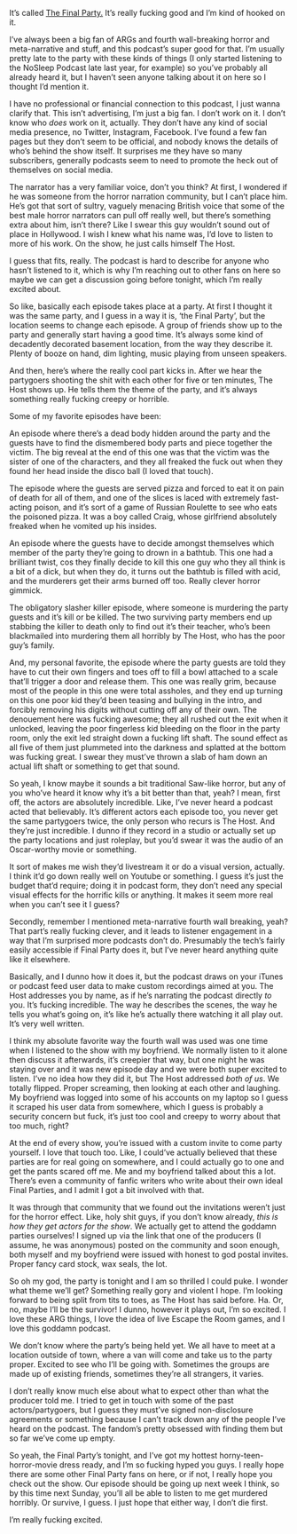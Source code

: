 It’s called [The Final Party.](http://www.thefinal.party/) It’s really fucking good and I’m kind of hooked on it. 
 
I’ve always been a big fan of ARGs and fourth wall-breaking horror and meta-narrative and stuff, and this podcast’s super good for that. I’m usually pretty late to the party with these kinds of things (I only started listening to the NoSleep Podcast late last year, for example) so you’ve probably all already heard it, but I haven’t seen anyone talking about it on here so I thought I’d mention it. 
 
I have no professional or financial connection to this podcast, I just wanna clarify that. This isn’t advertising, I’m just a big fan. I don’t work on it. I don’t know who *does* work on it, actually. They don’t have any kind of social media presence, no Twitter, Instagram, Facebook. I’ve found a few fan pages but they don’t seem to be official, and nobody knows the details of who’s behind the show itself. It surprises me they have so many subscribers, generally podcasts seem to need to promote the heck out of themselves on social media. 
 
The narrator has a very familiar voice, don’t you think? At first, I wondered if he was someone from the horror narration community, but I can’t place him. He’s got that sort of sultry, vaguely menacing British voice that some of the best male horror narrators can pull off really well, but there’s something extra about him, isn’t there? Like I swear this guy wouldn’t sound out of place in Hollywood. I wish I knew what his name was, I’d love to listen to more of his work. On the show, he just calls himself The Host. 
 
I guess that fits, really. The podcast is hard to describe for anyone who hasn’t listened to it, which is why I’m reaching out to other fans on here so maybe we can get a discussion going before tonight, which I’m really excited about. 
 
So like, basically each episode takes place at a party. At first I thought it was the same party, and I guess in a way it is, ‘the Final Party’, but the location seems to change each episode. A group of friends show up to the party and generally start having a good time. It’s always some kind of decadently decorated basement location, from the way they describe it. Plenty of booze on hand, dim lighting, music playing from unseen speakers. 
 
And then, here’s where the really cool part kicks in. After we hear the partygoers shooting the shit with each other for five or ten minutes, The Host shows up. He tells them the theme of the party, and it’s always something really fucking creepy or horrible. 
 
Some of my favorite episodes have been:
 
An episode where there’s a dead body hidden around the party and the guests have to find the dismembered body parts and piece together the victim. The big reveal at the end of this one was that the victim was the sister of one of the characters, and they all freaked the fuck out when they found her head inside the disco ball (I loved that touch). 
 
The episode where the guests are served pizza and forced to eat it on pain of death for all of them, and one of the slices is laced with extremely fast-acting poison, and it’s sort of a game of Russian Roulette to see who eats the poisoned pizza. It was a boy called Craig, whose girlfriend absolutely freaked when he vomited up his insides. 
 
An episode where the guests have to decide amongst themselves which member of the party they’re going to drown in a bathtub. This one had a brilliant twist, cos they finally decide to kill this one guy who they all think is a bit of a dick, but when they do, it turns out the bathtub is filled with acid, and the murderers get their arms burned off too. Really clever horror gimmick. 
 
The obligatory slasher killer episode, where someone is murdering the party guests and it’s kill or be killed. The two surviving party members end up stabbing the killer to death only to find out it’s their teacher, who’s been blackmailed into murdering them all horribly by The Host, who has the poor guy’s family. 
 
And, my personal favorite, the episode where the party guests are told they have to cut their own fingers and toes off to fill a bowl attached to a scale that’ll trigger a door and release them. This one was really grim, because most of the people in this one were total assholes, and they end up turning on this one poor kid they’d been teasing and bullying in the intro, and forcibly removing his digits without cutting off any of their own. The denouement here was fucking awesome; they all rushed out the exit when it unlocked, leaving the poor fingerless kid bleeding on the floor in the party room, only the exit led straight down a fucking lift shaft. The sound effect as all five of them just plummeted into the darkness and splatted at the bottom was fucking great. I swear they must’ve thrown a slab of ham down an actual lift shaft or something to get that sound.
 
So yeah, I know maybe it sounds a bit traditional Saw-like horror, but any of you who’ve heard it know why it’s a bit better than that, yeah? I mean, first off, the actors are absolutely incredible. Like, I’ve never heard a podcast acted that believably. It’s different actors each episode too, you never get the same partygoers twice, the only person who recurs is The Host. And they’re just incredible. I dunno if they record in a studio or actually set up the party locations and just roleplay, but you’d swear it was the audio of an Oscar-worthy movie or something.
 
It sort of makes me wish they’d livestream it or do a visual version, actually. I think it’d go down really well on Youtube or something. I guess it’s just the budget that’d require; doing it in podcast form, they don’t need any special visual effects for the horrific kills or anything. It makes it seem more real when you can’t see it I guess? 
 
Secondly, remember I mentioned meta-narrative fourth wall breaking, yeah? That part’s really fucking clever, and it leads to listener engagement in a way that I’m surprised more podcasts don’t do. Presumably the tech’s fairly easily accessible if Final Party does it, but I’ve never heard anything quite like it elsewhere. 
 
Basically, and I dunno how it does it, but the podcast draws on your iTunes or podcast feed user data to make custom recordings aimed at you. The Host addresses you by name, as if he’s narrating the podcast directly *to* you. It’s fucking incredible. The way he describes the scenes, the way he tells you what’s going on, it’s like he’s actually there watching it all play out. It’s very well written. 
 
I think my absolute favorite way the fourth wall was used was one time when I listened to the show with my boyfriend. We normally listen to it alone then discuss it afterwards, it’s creepier that way, but one night he was staying over and it was new episode day and we were both super excited to listen. I’ve no idea how they did it, but The Host addressed *both of us*. We totally flipped. Proper screaming, then looking at each other and laughing. My boyfriend was logged into some of his accounts on my laptop so I guess it scraped his user data from somewhere, which I guess is probably a security concern but fuck, it’s just too cool and creepy to worry about that too much, right? 
 
At the end of every show, you’re issued with a custom invite to come party yourself. I love that touch too. Like, I could’ve actually believed that these parties are for real going on somewhere, and I could actually go to one and get the pants scared off me. Me and my boyfriend talked about this a lot. There’s even a community of fanfic writers who write about their own ideal Final Parties, and I admit I got a bit involved with that.
 
It was through that community that we found out the invitations weren’t just for the horror effect. Like, holy shit guys, if you don’t know already, *this is how they get actors for the show*. We actually get to attend the goddamn parties ourselves! I signed up via the link that one of the producers (I assume, he was anonymous) posted on the community and soon enough, both myself and my boyfriend were issued with honest to god postal invites. Proper fancy card stock, wax seals, the lot. 
 
So oh my god, the party is tonight and I am so thrilled I could puke. I wonder what theme we’ll get? Something really gory and violent I hope. I’m looking forward to being split from tits to toes, as The Host has said before. Ha. Or, no, maybe I’ll be the survivor! I dunno, however it plays out, I’m so excited. I love these ARG things, I love the idea of live Escape the Room games, and I love this goddamn podcast. 
 
We don’t know where the party’s being held yet. We all have to meet at a location outside of town, where a van will come and take us to the party proper. Excited to see who I’ll be going with. Sometimes the groups are made up of existing friends, sometimes they’re all strangers, it varies. 
 
I don’t really know much else about what to expect other than what the producer told me. I tried to get in touch with some of the past actors/partygoers, but I guess they must’ve signed non-disclosure agreements or something because I can’t track down any of the people I’ve heard on the podcast. The fandom’s pretty obsessed with finding them but so far we’ve come up empty.
 
So yeah, the Final Party’s tonight, and I’ve got my hottest horny-teen-horror-movie dress ready, and I’m so fucking hyped you guys. I really hope there are some other Final Party fans on here, or if not, I really hope you check out the show. Our episode should be going up next week I think, so by this time next Sunday, you’ll all be able to listen to me get murdered horribly. Or survive, I guess. I just hope that either way, I don’t die first. 
 
I’m really fucking excited. 